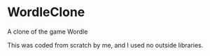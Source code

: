 # WordleClone
A clone of the game Wordle

This was coded from scratch by me, and I used no outside libraries.
